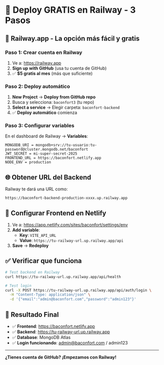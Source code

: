 # 🚀 Deploy GRATIS en Railway - 3 Pasos

## 🎯 **Railway.app - La opción más fácil y gratis**

### **Paso 1: Crear cuenta en Railway**
1. Ve a: https://railway.app
2. **Sign up with GitHub** (usa tu cuenta de GitHub)
3. ✅ **$5 gratis al mes** (más que suficiente)

### **Paso 2: Deploy automático**
1. **New Project** → **Deploy from GitHub repo**
2. Busca y selecciona: `baconfort3` (tu repo)
3. **Select a service** → Elegir carpeta: `baconfort-backend`
4. ✅ **Deploy automático** comienza

### **Paso 3: Configurar variables**
En el dashboard de Railway → **Variables**:
```env
MONGODB_URI = mongodb+srv://tu-usuario:tu-password@cluster.mongodb.net/baconfort
JWT_SECRET = mi-super-secret-2025
FRONTEND_URL = https://baconfort.netlify.app
NODE_ENV = production
```

## 🌐 **Obtener URL del Backend**
Railway te dará una URL como:
```
https://baconfort-backend-production-xxxx.up.railway.app
```

## 📝 **Configurar Frontend en Netlify**
1. Ve a: https://app.netlify.com/sites/baconfort/settings/env
2. **Add variable**:
   - **Key**: `VITE_API_URL`
   - **Value**: `https://tu-railway-url.up.railway.app/api`
3. **Save** → **Redeploy**

## ✅ **Verificar que funciona**
```bash
# Test backend en Railway
curl https://tu-railway-url.up.railway.app/api/health

# Test login
curl -X POST https://tu-railway-url.up.railway.app/api/auth/login \
  -H "Content-Type: application/json" \
  -d '{"email":"admin@baconfort.com","password":"admin123"}'
```

## 🎉 **Resultado Final**
- ✅ **Frontend**: https://baconfort.netlify.app
- ✅ **Backend**: https://tu-railway-url.up.railway.app  
- ✅ **Database**: MongoDB Atlas
- ✅ **Login funcionando**: admin@baconfort.com / admin123

---

**¿Tienes cuenta de GitHub? ¡Empezamos con Railway!**
